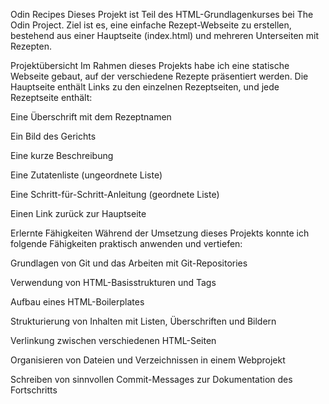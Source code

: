 Odin Recipes
Dieses Projekt ist Teil des HTML-Grundlagenkurses bei The Odin Project. Ziel ist es, eine einfache Rezept-Webseite zu erstellen, bestehend aus einer Hauptseite (index.html) und mehreren Unterseiten mit Rezepten.

Projektübersicht
Im Rahmen dieses Projekts habe ich eine statische Webseite gebaut, auf der verschiedene Rezepte präsentiert werden. Die Hauptseite enthält Links zu den einzelnen Rezeptseiten, und jede Rezeptseite enthält:

Eine Überschrift mit dem Rezeptnamen

Ein Bild des Gerichts

Eine kurze Beschreibung

Eine Zutatenliste (ungeordnete Liste)

Eine Schritt-für-Schritt-Anleitung (geordnete Liste)

Einen Link zurück zur Hauptseite

Erlernte Fähigkeiten
Während der Umsetzung dieses Projekts konnte ich folgende Fähigkeiten praktisch anwenden und vertiefen:

Grundlagen von Git und das Arbeiten mit Git-Repositories

Verwendung von HTML-Basisstrukturen und Tags

Aufbau eines HTML-Boilerplates

Strukturierung von Inhalten mit Listen, Überschriften und Bildern

Verlinkung zwischen verschiedenen HTML-Seiten

Organisieren von Dateien und Verzeichnissen in einem Webprojekt

Schreiben von sinnvollen Commit-Messages zur Dokumentation des Fortschritts